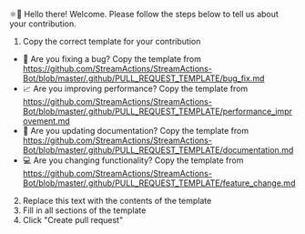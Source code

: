 ⚛👋 Hello there! Welcome. Please follow the steps below to tell us about your contribution.

1. Copy the correct template for your contribution
  - 🐛 Are you fixing a bug? Copy the template from <https://github.com/StreamActions/StreamActions-Bot/blob/master/.github/PULL_REQUEST_TEMPLATE/bug_fix.md>
  - 📈 Are you improving performance? Copy the template from <https://github.com/StreamActions/StreamActions-Bot/blob/master/.github/PULL_REQUEST_TEMPLATE/performance_improvement.md>
  - 📝 Are you updating documentation? Copy the template from <https://github.com/StreamActions/StreamActions-Bot/blob/master/.github/PULL_REQUEST_TEMPLATE/documentation.md>
  - 💻 Are you changing functionality? Copy the template from <https://github.com/StreamActions/StreamActions-Bot/blob/master/.github/PULL_REQUEST_TEMPLATE/feature_change.md>
2. Replace this text with the contents of the template
3. Fill in all sections of the template
4. Click "Create pull request"
